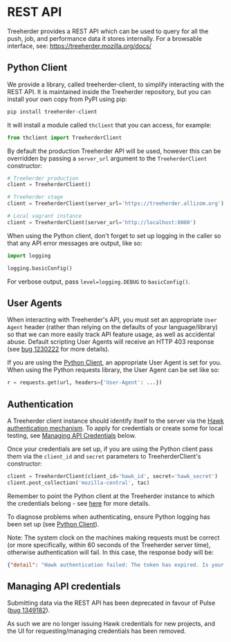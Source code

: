 REST API
========

Treeherder provides a REST API which can be used to query for all the
push, job, and performance data it stores internally. For a browsable
interface, see:
<https://treeherder.mozilla.org/docs/>


Python Client
-------------

We provide a library, called treeherder-client, to simplify
interacting with the REST API. It is maintained inside the
Treeherder repository, but you can install your own copy from PyPI
using pip:

```bash
pip install treeherder-client
```

It will install a module called `thclient` that you can access, for example:

```python
from thclient import TreeherderClient
```

By default the production Treeherder API will be used, however this can be
overridden by passing a `server_url` argument to the `TreeherderClient`
constructor:

```python
# Treeherder production
client = TreeherderClient()

# Treeherder stage
client = TreeherderClient(server_url='https://treeherder.allizom.org')

# Local vagrant instance
client = TreeherderClient(server_url='http://localhost:8000')
```

When using the Python client, don't forget to set up logging in the
caller so that any API error messages are output, like so:

```python
import logging

logging.basicConfig()
```

For verbose output, pass ``level=logging.DEBUG`` to ``basicConfig()``.


User Agents
-----------

When interacting with Treeherder's API, you must set an appropriate
``User Agent`` header (rather than relying on the defaults of your
language/library) so that we can more easily track API feature usage,
as well as accidental abuse. Default scripting User Agents will receive
an HTTP 403 response (see [bug 1230222] for more details).

If you are using the [Python Client](#python-client), an appropriate User Agent
is set for you. When using the Python requests library, the User Agent
can be set like so:

```python
r = requests.get(url, headers={'User-Agent': ...})
```

[bug 1230222]: https://bugzilla.mozilla.org/show_bug.cgi?id=1230222


Authentication
--------------

A Treeherder client instance should identify itself to the server
via the [Hawk authentication mechanism]. To apply for credentials or
create some for local testing, see [Managing API Credentials](#managing-api-credentials)
below.

Once your credentials are set up, if you are using the Python client
pass them via the `client_id` and `secret` parameters to
TreeherderClient's constructor:

```python
client = TreeherderClient(client_id='hawk_id', secret='hawk_secret')
client.post_collection('mozilla-central', tac)
```

Remember to point the Python client at the Treeherder instance to which
the credentials belong - see [here](#python-client) for more details.

To diagnose problems when authenticating, ensure Python logging has been
set up (see [Python Client](#python-client)).

Note: The system clock on the machines making requests must be correct
(or more specifically, within 60 seconds of the Treeherder server time),
otherwise authentication will fail. In this case, the response body will be:

```json
{"detail": "Hawk authentication failed: The token has expired. Is your system clock correct?"}
```

[Hawk authentication mechanism]: https://github.com/hueniverse/hawk


Managing API credentials
------------------------

Submitting data via the REST API has been deprecated in favour of Pulse
([bug 1349182](https://bugzilla.mozilla.org/show_bug.cgi?id=1349182)).

As such we are no longer issuing Hawk credentials for new projects,
and the UI for requesting/managing credentials has been removed.
